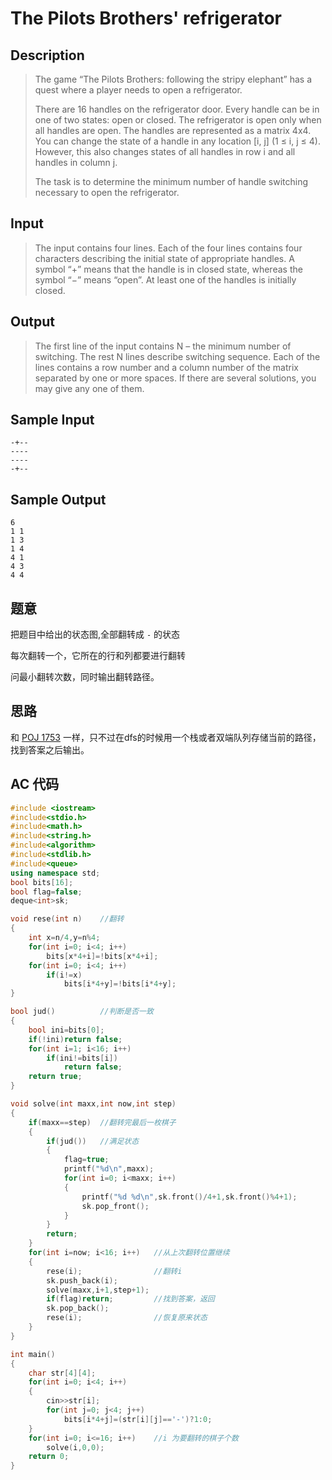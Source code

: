 # The Pilots Brothers' refrigerator

## **Description**

> The game “The Pilots Brothers: following the stripy elephant” has a quest where a player needs to open a refrigerator.
>
> There are 16 handles on the refrigerator door. Every handle can be in one of two states: open or closed. The refrigerator is open only when all handles are open. The handles are represented as a matrix 4х4. You can change the state of a handle in any location [i, j] (1 ≤ i, j ≤ 4). However, this also changes states of all handles in row i and all handles in column j.
>
> The task is to determine the minimum number of handle switching necessary to open the refrigerator.



## **Input**

> The input contains four lines. Each of the four lines contains four characters describing the initial state of appropriate handles. A symbol “+” means that the handle is in closed state, whereas the symbol “−” means “open”. At least one of the handles is initially closed.



## **Output**

> The first line of the input contains N – the minimum number of switching. The rest N lines describe switching sequence. Each of the lines contains a row number and a column number of the matrix separated by one or more spaces. If there are several solutions, you may give any one of them.



## **Sample Input**

    -+--
    ----
    ----
    -+--



## **Sample Output**

    6
    1 1
    1 3
    1 4
    4 1
    4 3
    4 4


## **题意**

把题目中给出的状态图,全部翻转成 `-` 的状态

每次翻转一个，它所在的行和列都要进行翻转

问最小翻转次数，同时输出翻转路径。



## **思路**

和 [POJ 1753](https://www.dreamwings.cn/poj1753/4470.html) 一样，只不过在dfs的时候用一个栈或者双端队列存储当前的路径，找到答案之后输出。



## **AC 代码**

```cpp
#include <iostream>
#include<stdio.h>
#include<math.h>
#include<string.h>
#include<algorithm>
#include<stdlib.h>
#include<queue>
using namespace std;
bool bits[16];
bool flag=false;
deque<int>sk;

void rese(int n)    //翻转
{
    int x=n/4,y=n%4;
    for(int i=0; i<4; i++)
        bits[x*4+i]=!bits[x*4+i];
    for(int i=0; i<4; i++)
        if(i!=x)
            bits[i*4+y]=!bits[i*4+y];
}

bool jud()          //判断是否一致
{
    bool ini=bits[0];
    if(!ini)return false;
    for(int i=1; i<16; i++)
        if(ini!=bits[i])
            return false;
    return true;
}

void solve(int maxx,int now,int step)
{
    if(maxx==step)  //翻转完最后一枚棋子
    {
        if(jud())   //满足状态
        {
            flag=true;
            printf("%d\n",maxx);
            for(int i=0; i<maxx; i++)
            {
                printf("%d %d\n",sk.front()/4+1,sk.front()%4+1);
                sk.pop_front();
            }
        }
        return;
    }
    for(int i=now; i<16; i++)   //从上次翻转位置继续
    {
        rese(i);                //翻转i
        sk.push_back(i);
        solve(maxx,i+1,step+1);
        if(flag)return;         //找到答案，返回
        sk.pop_back();
        rese(i);                //恢复原来状态
    }
}

int main()
{
    char str[4][4];
    for(int i=0; i<4; i++)
    {
        cin>>str[i];
        for(int j=0; j<4; j++)
            bits[i*4+j]=(str[i][j]=='-')?1:0;
    }
    for(int i=0; i<=16; i++)    //i 为要翻转的棋子个数
        solve(i,0,0);
    return 0;
}
```

